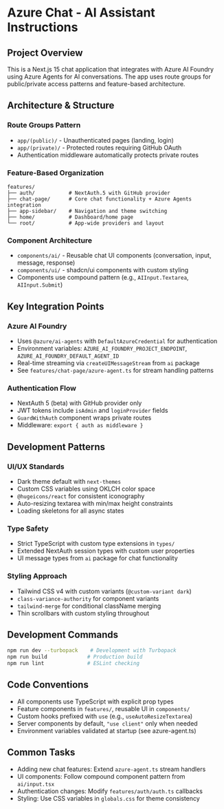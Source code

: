 # Azure Chat - AI Assistant Instructions

## Project Overview

This is a Next.js 15 chat application that integrates with Azure AI Foundry using Azure Agents for AI conversations. The app uses route groups for public/private access patterns and feature-based architecture.

## Architecture & Structure

### Route Groups Pattern

- `app/(public)/` - Unauthenticated pages (landing, login)
- `app/(private)/` - Protected routes requiring GitHub OAuth
- Authentication middleware automatically protects private routes

### Feature-Based Organization

```
features/
├── auth/           # NextAuth.5 with GitHub provider
├── chat-page/      # Core chat functionality + Azure Agents integration
├── app-sidebar/    # Navigation and theme switching
├── home/           # Dashboard/home page
└── root/           # App-wide providers and layout
```

### Component Architecture

- `components/ai/` - Reusable chat UI components (conversation, input, message, response)
- `components/ui/` - shadcn/ui components with custom styling
- Components use compound pattern (e.g., `AIInput.Textarea`, `AIInput.Submit`)

## Key Integration Points

### Azure AI Foundry

- Uses `@azure/ai-agents` with `DefaultAzureCredential` for authentication
- Environment variables: `AZURE_AI_FOUNDRY_PROJECT_ENDPOINT`, `AZURE_AI_FOUNDRY_DEFAULT_AGENT_ID`
- Real-time streaming via `createUIMessageStream` from `ai` package
- See `features/chat-page/azure-agent.ts` for stream handling patterns

### Authentication Flow

- NextAuth 5 (beta) with GitHub provider only
- JWT tokens include `isAdmin` and `loginProvider` fields
- `GuardWithAuth` component wraps private routes
- Middleware: `export { auth as middleware }`

## Development Patterns

### UI/UX Standards

- Dark theme default with `next-themes`
- Custom CSS variables using OKLCH color space
- `@hugeicons/react` for consistent iconography
- Auto-resizing textarea with min/max height constraints
- Loading skeletons for all async states

### Type Safety

- Strict TypeScript with custom type extensions in `types/`
- Extended NextAuth session types with custom user properties
- UI message types from `ai` package for chat functionality

### Styling Approach

- Tailwind CSS v4 with custom variants (`@custom-variant dark`)
- `class-variance-authority` for component variants
- `tailwind-merge` for conditional className merging
- Thin scrollbars with custom styling throughout

## Development Commands

```bash
npm run dev --turbopack    # Development with Turbopack
npm run build             # Production build
npm run lint              # ESLint checking
```

## Code Conventions

- All components use TypeScript with explicit prop types
- Feature components in `features/`, reusable UI in `components/`
- Custom hooks prefixed with `use` (e.g., `useAutoResizeTextarea`)
- Server components by default, `"use client"` only when needed
- Environment variables validated at startup (see azure-agent.ts)

## Common Tasks

- Adding new chat features: Extend `azure-agent.ts` stream handlers
- UI components: Follow compound component pattern from `ai/input.tsx`
- Authentication changes: Modify `features/auth/auth.ts` callbacks
- Styling: Use CSS variables in `globals.css` for theme consistency

